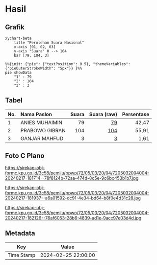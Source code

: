 # Hasil

## Grafik

```mermaid
xychart-beta
    title "Perolehan Suara Nasional"
    x-axis [01, 02, 03]
    y-axis "Suara" 0 --> 104
    bar [79, 104, 3]
```

```mermaid
%%{init: {"pie": {"textPosition": 0.5}, "themeVariables": {"pieOuterStrokeWidth": "5px"}} }%%
pie showData
    "1" : 79
    "2" : 104
    "3" : 3
```

## Tabel

| No. | Nama Paslon    | Suara | Suara (raw) | Persentase |
|:--- |:-------------- | -----:| -----------:| ----------:|
| 1   | ANIES MUHAIMIN | 79    | [79][p-1]   | 42,47      |
| 2   | PRABOWO GIBRAN | 104   | [104][p-2]  | 55,91      |
| 3   | GANJAR MAHFUD  | 3     | [3][p-3]    | 1,61       |


[p-1]: https://github.com/gigit-pemilu/pemilu-2024/blob/main/pilpres/hitung-suara/sub/72-sulawesi-tengah/sub/05-buol/sub/03-bokat/sub/2004-doulan/sub/004-tps/sub/paslon-1.txt
[p-2]: https://github.com/gigit-pemilu/pemilu-2024/blob/main/pilpres/hitung-suara/sub/72-sulawesi-tengah/sub/05-buol/sub/03-bokat/sub/2004-doulan/sub/004-tps/sub/paslon-2.txt
[p-3]: https://github.com/gigit-pemilu/pemilu-2024/blob/main/pilpres/hitung-suara/sub/72-sulawesi-tengah/sub/05-buol/sub/03-bokat/sub/2004-doulan/sub/004-tps/sub/paslon-3.txt

## Foto C Plano

https://sirekap-obj-formc.kpu.go.id/3c58/pemilu/ppwp/72/05/03/20/04/7205032004004-20240217-181714--78f8124b-72aa-474d-8c5e-9c6bc453b1b7.jpg

https://sirekap-obj-formc.kpu.go.id/3c58/pemilu/ppwp/72/05/03/20/04/7205032004004-20240217-181937--a6a01592-dc91-4e34-bd64-b8f0e4d31c28.jpg

https://sirekap-obj-formc.kpu.go.id/3c58/pemilu/ppwp/72/05/03/20/04/7205032004004-20240217-182126--76af6053-28b6-4839-ad1e-9acc97e03d4d.jpg


## Metadata

| Key        | Value               |
| ---------- | ------------------- |
| Time Stamp | 2024-02-25 22:00:00 |



